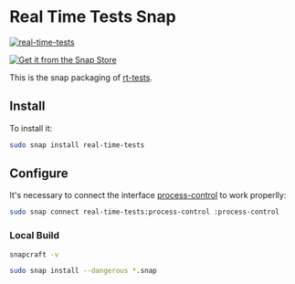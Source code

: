 
# Real Time Tests Snap 

[![real-time-tests](https://snapcraft.io/real-time-tests/badge.svg)](https://snapcraft.io/real-time-tests)

[![Get it from the Snap Store](https://snapcraft.io/static/images/badges/en/snap-store-black.svg)](https://snapcraft.io/real-time-tests)

This is the snap packaging of
[rt-tests](https://wiki.linuxfoundation.org/realtime/documentation/howto/tools/rt-tests).



## Install

To install it:

```bash
sudo snap install real-time-tests
```

## Configure

It's necessary to connect the interface [process-control](https://snapcraft.io/docs/process-control-interface) to work properlly:

```bash
sudo snap connect real-time-tests:process-control :process-control
```

### Local Build

```bash
snapcraft -v

sudo snap install --dangerous *.snap
```